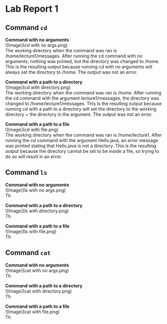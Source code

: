 # Lab Report 1

## Command `cd`
**Command with no arguments**  
![Image](cd with no args.png)  
The working directory when the command was ran is /home/lecture1/messages.
After running the cd command with no arguments, nothing was printed, but the directory was changed to /home. This is the resulting output because running cd with no arguments will always set the directory to /home. 
The output was not an error.

**Command with a path to a directory**  
![Image](cd with directory.png)  
The working directory when the command was ran is /home. 
After running the cd command with the argument lecture1/messages, the directory was changed to /home/lecture1/messages. This is the resulting output because running cd with a path to a directory will set the directory to the working directory + the directory in the argument. 
The output was not an error.

**Command with a path to a file**  
![Image](cd with file.png)  
The working directory when the command was ran is /home/lecture1.
After running the cd command with the argument Hello.java, an error message was printed stating that Hello.java is not a directory. This is the resulting output because the directory cannot be set to be inside a file, so trying to do so will result in an error. 

## Command `ls`
**Command with no arguments**  
![Image](ls with no args.png)  
Th

**Command with a path to a directory**  
![Image](ls with directory.png)  
Th

**Command with a path to a file**  
![Image](ls with file.png)  
Th

## Command `cat`
**Command with no arguments**  
![Image](cat with no args.png)  
Th

**Command with a path to a directory**  
![Image](cat with directory.png)  
Th

**Command with a path to a file**  
![Image](cat with file.png)  
Th
